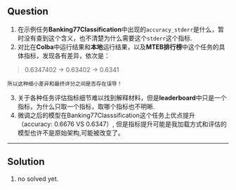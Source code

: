 ## Question
1. 在示例任务**Banking77Classification**中出现的`accuracy_stderr`是什么，暂时没有查到这个含义，也不清楚为什么需要这个`stderr`这个指标.
2. 对比在**Colba**中运行结果和**本地**运行结果，以及**MTEB排行榜**中这个任务的具体指标，发现各有差异，依次是：
> 0.6347402 -> 0.63402 -> 0.6341

    所以这种细小差异和最终评分之间是否存在误导！

3. 关于各种任务评估指标细节难以找到解释材料，但是**leaderboard**中只是一个指标，为什么只取一个指标，取哪个指标也不明晰.
4. 微调之后的模型在Banking77Classsification这个任务上优点提升（accuracy: 0.6676  VS 0.6347）, 但是指标提升可能是我加载方式和评估的模型也许不是原始架构,可能被改变了。

***
## Solution
1. no solved yet.